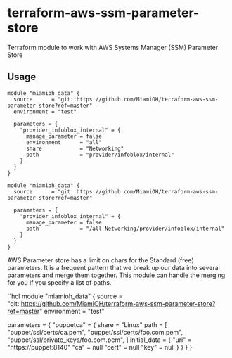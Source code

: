 # terraform-aws-ssm-parameter-store
Terraform module to work with AWS Systems Manager (SSM) Parameter Store

## Usage

```hcl
module "miamioh_data" {
  source      = "git::https://github.com/MiamiOH/terraform-aws-ssm-parameter-store?ref=master"
  environment = "test"

  parameters = {
    "provider_infoblox_internal" = {
      manage_parameter = false
      environment      = "all"
      share            = "Networking"
      path             = "provider/infoblox/internal"
    }
  }
}
```

```hcl
module "miamioh_data" {
  source      = "git::https://github.com/MiamiOH/terraform-aws-ssm-parameter-store?ref=master"

  parameters = {
    "provider_infoblox_internal" = {
      manage_parameter = false
      path             = "/all-Networking/provider/infoblox/internal"
    }
  }
}

```

AWS Parameter store has a limit on chars for the Standard (free) parameters. It is a frequent pattern that we break up our data into several parameters and merge them together. This module can handle the merging for you if you specify a list of paths.

``hcl
module "miamioh_data" {
  source      = "git::https://github.com/MiamiOH/terraform-aws-ssm-parameter-store?ref=master"
  environment = "test"

  parameters = {
    "puppetca" = {
      share = "Linux"
      path  = [
        "puppet/ssl/certs/ca.pem",
        "puppet/ssl/certs/foo.com.pem",
        "puppet/ssl/private_keys/foo.com.pem",
      ]
      initial_data = {
        "uri"  = "https://puppet:8140"
        "ca"   = null
        "cert" = null
        "key"  = null
      }
    }
  }
}
```

